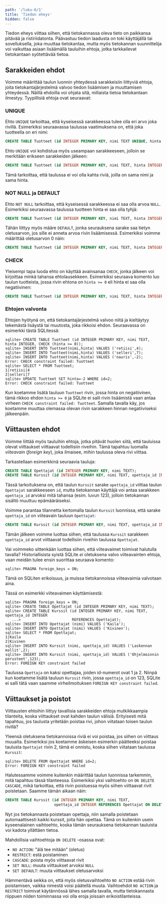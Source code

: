 ```yaml
---
path: '/luku-6/1'
title: 'Tiedon eheys'
hidden: false
---
```


Tiedon eheys viittaa siihen,
että tietokannassa oleva
tieto on paikkansa pitävää ja ristiriidatonta.
Päävastuu tiedon laadusta on toki käyttäjällä tai sovelluksella,
joka muuttaa tietokantaa,
mutta myös tietokannan suunnittelija voi vaikuttaa
asiaan lisäämällä tauluihin ehtoja,
jotka tarkkailevat tietokantaan syötettävää tietoa.

## Sarakkeiden ehdot

Voimme määrittää taulun luonnin yhteydessä
sarakkeisiin liittyviä ehtoja,
joita tietokantajärjestelmä valvoo tiedon lisäämisen ja muuttamisen
yhteydessä.
Näillä ehdoilla voi ohjata sitä, millaista tietoa tietokantaan ilmestyy.
Tyypillisiä ehtoja ovat seuraavat:

### UNIQUE

Ehto `UNIQUE` tarkoittaa, että kyseisessä sarakkeessa tulee olla
eri arvo joka rivillä.
Esimerkiksi seuraavassa taulussa vaatimuksena on,
että joka tuotteella on eri nimi:

```sql
CREATE TABLE Tuotteet (id INTEGER PRIMARY KEY, nimi TEXT UNIQUE, hinta INTEGER);
```

Ehto `UNIQUE` voi kohdistua myös useampaan sarakkeeseen,
jolloin se merkitään erikseen sarakkeiden jälkeen:

```sql
CREATE TABLE Tuotteet (id INTEGER PRIMARY KEY, nimi TEXT, hinta INTEGER, UNIQUE(nimi,hinta));
```

Tämä tarkoittaa, että taulussa ei voi olla kahta riviä,
joilla on sama nimi ja sama hinta.

### NOT NULL ja DEFAULT

Ehto `NOT NULL` tarkoittaa, että kyseisessä sarakkeessa ei saa
olla arvoa `NULL`.
Esimerkiksi seuraavassa taulussa tuotteen hinta ei saa olla tyhjä:

```sql
CREATE TABLE Tuotteet (id INTEGER PRIMARY KEY, nimi TEXT, hinta INTEGER NOT NULL);
```

Tähän liittyy myös määre `DEFAULT`,
jonka seurauksena sarake saa tietyn oletusarvon,
jos sille ei anneta arvoa rivin lisäämisessä.
Esimerkiksi voimme määrittää oletusarvon 0 näin:

```sql
CREATE TABLE Tuotteet (id INTEGER PRIMARY KEY, nimi TEXT, hinta INTEGER DEFAULT 0);
```

### CHECK

Yleisempi tapa luoda ehto on käyttää avainsanaa `CHECK`,
jonka jälkeen voi kirjoittaa minkä tahansa ehtolausekkeen.
Esimerkiksi seuraava komento luo taulun tuotteista,
jossa rivin ehtona on `hinta >= 0` eli hinta ei saa olla negatiivinen:

```sql
CREATE TABLE Tuotteet (id INTEGER PRIMARY KEY, nimi TEXT, hinta INTEGER, CHECK (hinta >= 0));
```

### Ehtojen valvonta

Ehtojen hyötynä on, että tietokantajärjestelmä valvoo niitä
ja kieltäytyy tekemästä lisäystä tai muutosta,
joka rikkoisi ehdon.
Seuraavassa on esimerkki tästä SQLitessä:

```x
sqlite> CREATE TABLE Tuotteet (id INTEGER PRIMARY KEY, nimi TEXT, hinta INTEGER, CHECK (hinta >= 0));
sqlite> INSERT INTO Tuotteet(nimi,hinta) VALUES ('retiisi',4);
sqlite> INSERT INTO Tuotteet(nimi,hinta) VALUES ('selleri',7);
sqlite> INSERT INTO Tuotteet(nimi,hinta) VALUES ('nauris',-2);
Error: CHECK constraint failed: Tuotteet
sqlite> SELECT * FROM Tuotteet;
1|retiisi|4
2|selleri|7
sqlite> UPDATE Tuotteet SET hinta=-2 WHERE id=2;
Error: CHECK constraint failed: Tuotteet
```

Kun koetamme lisätä tauluun `Tuotteet` rivin,
jossa hinta on negatiivinen,
tämä rikkoo ehdon `hinta >= 0`
ja SQLite ei salli rivin lisäämistä vaan
antaa virheen `CHECK constraint failed: Tuotteet`.
Samalla tavalla käy, jos koetamme muuttaa olemassa olevan
rivin sarakkeen hinnan negatiiviseksi jälkeenpäin.

## Viittausten ehdot

Voimme liittää myös tauluihin ehtoja,
jotka pitävät huolen siitä, että tauluissa olevat
viittaukset viittaavat todellisiin riveihin.
Tämä tapahtuu luomalla _viiteavain_ (_foreign key_),
joka ilmaisee, mihin taulussa oleva rivi viittaa.

Tarkastellaan esimerkkinä seuraavia tauluja:

```sql
CREATE TABLE Opettajat (id INTEGER PRIMARY KEY, nimi TEXT);
CREATE TABLE Kurssit (id INTEGER PRIMARY KEY, nimi TEXT, opettaja_id INTEGER);
```

Tässä tarkoituksena on,
että taulun `Kurssit` sarake `opettaja_id` viittaa
taulun `Opettajat` sarakkeeseen `id`,
mutta tietokannan käyttäjä voi antaa sarakkeen `opettaja_id`
arvoksi mitä tahansa (esim. luvun 123),
jolloin tietokannan sisältö muuttuu epämääräiseksi.

Voimme parantaa tilannetta kertomalla taulun `Kurssit`
luonnissa, että sarake `opettaja_id` on viiteavain tauluun `Opettajat`:

```sql
CREATE TABLE Kurssit (id INTEGER PRIMARY KEY, nimi TEXT, opettaja_id INTEGER REFERENCES Opettajat);
```

Tämän jälkeen voimme luottaa siihen,
että taulussa `Kurssit` sarakkeen `opettaja_id` arvot
viittaavat todellisiin riveihin taulussa `Opettajat`.

<text-box variant='hint' name='Viiteavaimet SQLitessä'>

Vai voimmeko sittenkään luottaa siihen,
että viiteavaimet toimivat halutulla tavalla?
Historiallisista syistä SQLite _ei_
oletuksena valvo viiteavainten ehtoja,
vaan meidän tulee ensin suorittaa seuraava komento:

```x
sqlite> PRAGMA foreign_keys = ON;
```

Tämä on SQLiten erikoisuus, ja muissa tietokannoissa
viiteavaimia valvotaan aina.

</text-box>

Tässä on esimerkki viiteavaimen käyttämisestä:

```x
sqlite> PRAGMA foreign_keys = ON;
sqlite> CREATE TABLE Opettajat (id INTEGER PRIMARY KEY, nimi TEXT);
sqlite> CREATE TABLE Kurssit (id INTEGER PRIMARY KEY, nimi TEXT, opettaja_id INTEGER
   ...>                       REFERENCES Opettajat);
sqlite> INSERT INTO Opettajat (nimi) VALUES ('Kaila');
sqlite> INSERT INTO Opettajat (nimi) VALUES ('Kivinen');
sqlite> SELECT * FROM Opettajat;
1|Kaila
2|Kivinen
sqlite> INSERT INTO Kurssit (nimi, opettaja_id) VALUES ('Laskennan mallit',2);
sqlite> INSERT INTO Kurssit (nimi, opettaja_id) VALUES ('Ohjelmoinnin perusteet',123);
Error: FOREIGN KEY constraint failed   
```

Taulussa `Opettaja` on kaksi opettajaa,
joiden id-numerot ovat 1 ja 2.
Niinpä kun koetamme lisätä tauluun `Kurssit` rivin,
jossa `opettaja_id` on 123,
SQLite ei salli tätä vaan saamme virheilmoituksen
`FOREIGN KEY constraint failed`.

## Viittaukset ja poistot

Viittausten ehtoihin liittyy tavallisia sarakkeiden ehtoja
mutkikkaampia tilanteita, koska viittaukset ovat kahden taulun välisiä.
Erityisesti mitä tapahtuu, jos taulusta yritetään poistaa rivi,
johon viitataan toisen taulun rivillä?

Yleensä oletuksena tietokannoissa riviä ei voi poistaa,
jos siihen on viittaus muualta.
Esimerkiksi jos koetamme äskeisen esimerkin päätteeksi
poistaa taulusta `Opettajat` rivin 2, tämä ei onnistu,
koska siihen viitataan taulussa `Kurssit`:

```x
sqlite> DELETE FROM Opettajat WHERE id=2;
Error: FOREIGN KEY constraint failed
```

Halutessamme voimme kuitenkin määrittää taulun luonnissa
tarkemmin, 
mitä tapahtuu tässä tilanteessa.
Esimerkiksi yksi vaihtoehto on `ON DELETE CASCADE`,
mikä tarkoittaa,
että rivin poistuessa myös siihen viittaavat rivit poistetaan.
Saamme tämän aikaan näin:

```sql
CREATE TABLE Kurssit (id INTEGER PRIMARY KEY, nimi TEXT,
                      opettaja_id INTEGER REFERENCES Opettajat ON DELETE CASCADE);
```

Nyt jos tietokannasta poistetaan opettaja,
niin samalla poistetaan automaattisesti kaikki kurssit,
joita hän opettaa.
Tämä on kuitenkin usein kyseenalainen vaihtoehto,
koska tämän seurauksena tietokannan tauluista voi kadota yllättäen tietoa.

<text-box variant='hint' name='Poiston seuraukset'>

Mahdollisia vaihtoehtoja `ON DELETE` -osassa ovat:

* `NO ACTION`: "älä tee mitään" (oletus)
* `RESTRICT`: estä poistaminen
* `CASCADE`: poista myös viittaavat rivit
* `SET NULL`: muuta viittaukset arvoksi `NULL`
* `SET DEFAULT`: muuta viittaukset oletusarvoksi

Hämmentävä seikka on, että myös oletusvaihtoehto
`NO ACTION` estää rivin poistamisen, vaikka nimestä voisi päätellä muuta.
Vaihtoehdot `NO ACTION` ja `RESTRICT` toimivat käytännössä
lähes samalla tavalla, mutta tietokannasta riippuen
niiden toiminnassa voi olla eroja joissain erikoistilanteissa.

</text-box>

